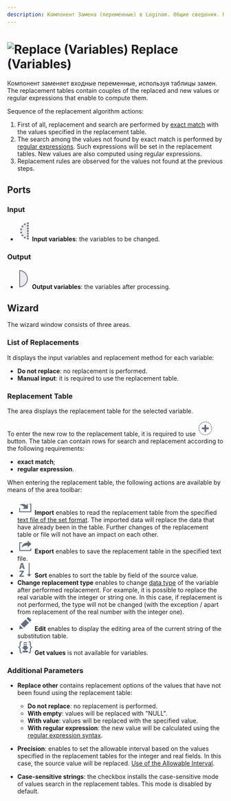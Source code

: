 ```yaml
---
description: Компонент Замена (переменные) в Loginom. Общие сведения. Поиск и замена по точному совпадению. Поиск по регулярным выражениям. Мастер настройки. Применение допустимого интервала.
---
```

# ![Replace (Variables)](./../../images/icons/components/replace-variables_default.svg) Replace (Variables)

Компонент заменяет входные переменные, используя таблицы замен. The replacement tables contain couples of the replaced and new values or regular expressions that enable to compute them.

Sequence of the replacement algorithm actions:

1. First of all, replacement and search are performed by [exact match](./../transformation/substitution/exact-match.md#zamena-po-tochnomu-sovpadeniyu) with the values specified in the replacement table.
1. The search among the values not found by exact match is performed by [regular expressions](./../transformation/substitution/regexp-match.md). Such expressions will be set in the replacement tables. New values are also computed using regular expressions.
1. Replacement rules are observed for the values not found at the previous steps.

## Ports

### Input

* ![Input variables](./../../images/icons/app/node/ports/inputs-optional/variable_inactive.svg) **Input variables**: the variables to be changed.

### Output

* ![Output variables](./../../images/icons/app/node/ports/outputs/variable_inactive.svg) **Output variables**: the variables after processing.

## Wizard

The wizard window consists of three areas.

### List of Replacements

It displays the input variables and replacement method for each variable:

* **Do not replace**: no replacement is performed.
* **Manual input**: it is required to use the replacement table.

### Replacement Table

The area displays the replacement table for the selected variable.

To enter the new row to the replacement table, it is required to use ![add](./../../images/icons/common/toolbar-controls/plus_default.svg) button. The table can contain rows for search and replacement according to the following requirements:

* **exact match**;
* **regular expression**.

When entering the replacement table, the following actions are available by means of the area toolbar:

* ![Import](./../../images/icons/common/toolbar-controls/import_default.svg) **Import** enables to read the replacement table from the specified [text file of the set format](./../transformation/substitution/import-tz.md). The imported data will replace the data that have already been in the table. Further changes of the replacement table or file will not have an impact on each other.
* ![Export](./../../images/icons/common/toolbar-controls/export_default.svg) **Export** enables to save the replacement table in the specified text file.
* ![Sort](./../../images/icons/common/toolbar-controls/sort-asc_default.svg) **Sort** enables to sort the table by field of the source value.
* **Change replacement type** enables to change [data type](./../../data/datatype.md) of the variable after performed replacement. For example, it is possible to replace the real variable with the integer or string one. In this case, if replacement is not performed, the type will not be changed (with the exception / apart from replacement of the real number with the integer one).
* ![Edit current replacement](./../../images/icons/common/toolbar-controls/edit_default.svg) **Edit** enables to display the editing area of the current string of the substitution table.
* ![Get values](./../../images/icons/common/toolbar-controls/load-values_default.svg) **Get values** is not available for variables.

### Additional Parameters

* **Replace other** contains replacement options of the values that have not been found using the replacement table:
   * **Do not replace**: no replacement is performed.
   * **With empty**: values will be replaced with "NULL".
   * **With value**: values will be replaced with the specified value.
   * **With regular expression**: the new value will be calculated using the [regular expression syntax](./../transformation/substitution/regexp-match.md).

* **Precision**: enables to set the allowable interval based on the values specified in the replacement tables for the integer and real fields. In this case, the source value will be replaced. [Use of the Allowable Interval](./../transformation/substitution/exact-match.md#primenenie-dopustimogo-intervala).
* **Case-sensitive strings**: the checkbox installs the case-sensitive mode of values search in the replacement tables. This mode is disabled by default.
